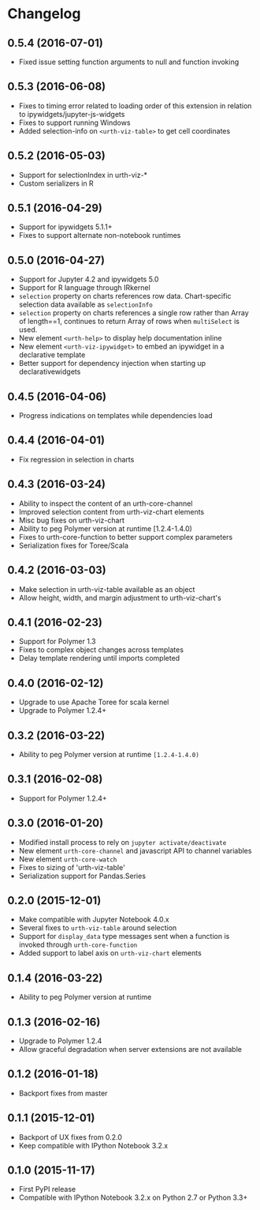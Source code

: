 # Changelog
## 0.5.4 (2016-07-01)
* Fixed issue setting function arguments to null and function invoking

## 0.5.3 (2016-06-08)
* Fixes to timing error related to loading order of this extension in relation to ipywidgets/jupyter-js-widgets
* Fixes to support running Windows
* Added selection-info on `<urth-viz-table>` to get cell coordinates

## 0.5.2 (2016-05-03)
* Support for selectionIndex in urth-viz-*
* Custom serializers in R

## 0.5.1 (2016-04-29)
* Support for ipywidgets 5.1.1+
* Fixes to support alternate non-notebook runtimes

## 0.5.0 (2016-04-27)
* Support for Jupyter 4.2 and ipywidgets 5.0
* Support for R language through IRkernel
* `selection` property on charts references row data. Chart-specific selection data available as `selectionInfo`
* `selection` property on charts references a single row rather than Array of length==1, continues to return Array of rows when `multiSelect` is used.
* New element `<urth-help>` to display help documentation inline
* New element `<urth-viz-ipywidget>` to embed an ipywidget in a declarative template
* Better support for dependency injection when starting up declarativewidgets

## 0.4.5 (2016-04-06)
* Progress indications on templates while dependencies load

## 0.4.4 (2016-04-01)
* Fix regression in selection in charts

## 0.4.3 (2016-03-24)
* Ability to inspect the content of an urth-core-channel
* Improved selection content from urth-viz-chart elements
* Misc bug fixes on urth-viz-chart
* Ability to peg Polymer version at runtime [1.2.4-1.4.0)
* Fixes to urth-core-function to better support complex parameters
* Serialization fixes for Toree/Scala

## 0.4.2 (2016-03-03)
* Make selection in urth-viz-table available as an object
* Allow height, width, and margin adjustment to urth-viz-chart's

## 0.4.1 (2016-02-23)
* Support for Polymer 1.3
* Fixes to complex object changes across templates
* Delay template rendering until imports completed

## 0.4.0 (2016-02-12)
* Upgrade to use Apache Toree for scala kernel
* Upgrade to Polymer 1.2.4+

## 0.3.2 (2016-03-22)
* Ability to peg Polymer version at runtime `[1.2.4-1.4.0)`

## 0.3.1 (2016-02-08)

* Support for Polymer 1.2.4+

## 0.3.0 (2016-01-20)

* Modified install process to rely on `jupyter activate/deactivate`
* New element `urth-core-channel` and javascript API to channel variables
* New element `urth-core-watch`
* Fixes to sizing of 'urth-viz-table'
* Serialization support for Pandas.Series

## 0.2.0 (2015-12-01)

* Make compatible with Jupyter Notebook 4.0.x
* Several fixes to `urth-viz-table` around selection
* Support for `display_data` type messages sent when a function is invoked through `urth-core-function`
* Added support to label axis on `urth-viz-chart` elements

## 0.1.4 (2016-03-22)
* Ability to peg Polymer version at runtime

## 0.1.3 (2016-02-16)
* Upgrade to Polymer 1.2.4
* Allow graceful degradation when server extensions are not available

## 0.1.2 (2016-01-18)
* Backport fixes from master

## 0.1.1 (2015-12-01)

* Backport of UX fixes from 0.2.0
* Keep compatible with IPython Notebook 3.2.x

## 0.1.0 (2015-11-17)

* First PyPI release
* Compatible with IPython Notebook 3.2.x on Python 2.7 or Python 3.3+